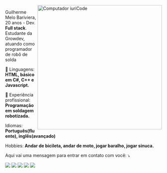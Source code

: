 <img src="https://raw.githubusercontent.com/MicaelliMedeiros/micaellimedeiros/master/image/computer-illustration.png" min-width="400px" max-width="400px" width="400px" align="right" alt="Computador iuriCode">

<p align="left"> 
  Guilherme Melo Bariviera, 20 anos - Dev. <strong>Full stack</strong>.<br>
  Estudante da Growdev, atuando como programador de robô de solda
</p>

<p align="left">
  🦄 Linguagens: <strong>HTML, básico em C#, C++ e Javascript.</strong>
</p>

<p align="left">
  💼 Experiência profissional: <strong>Programação em soldagem robotizada.</strong>
</p>

<p align="left">
  Idiomas: <strong>Português(fluente), inglês(avançado)</strong>
</p>

<p align="left">
  Hobbies: <strong>Andar de bicileta, andar de moto, jogar baralho, jogar sinuca.</strong>
</p>

<p align="left">
  Aqui vai uma mensagem para entrar em contato com você: ⤵️
</p>

<p align="left">
  <a href="#" alt="Gmail">
  <img src="https://img.shields.io/badge/-Gmail-FF0000?style=flat-square&labelColor=FF0000&logo=gmail&logoColor=white&link=gbariviera4@gmail.com" /></a>

  <a href="#" alt="Linkedin">
  <img src="https://img.shields.io/badge/-Linkedin-0e76a8?style=flat-square&logo=Linkedin&logoColor=white&link=https://www.linkedin.com/in/guilherme-bariviera-/" /></a>

  <a href="#" alt="WhatsApp">
  <img src="https://img.shields.io/badge/-WhatsApp-25d366?style=flat-square&labelColor=25d366&logo=whatsapp&logoColor=white&link=http://api.whatsapp.com/send?1=pt_BR&phone=5588998420498."/></a>

  <a href="#" alt="Facebook">
  <img src="https://img.shields.io/badge/-Facebook-3b5998?style=flat-square&labelColor=3b5998&logo=facebook&logoColor=white&link=https://www.facebook.com/guilherme.melo.984349/"/></a>

  <a href="#" alt="Instagram">
  <img src="https://img.shields.io/badge/-Instagram-DF0174?style=flat-square&labelColor=DF0174&logo=instagram&logoColor=white&link=https://www.instagram.com/guilhermeb_mtb/"/></a>
</p>  
